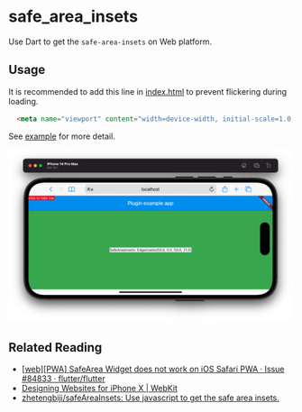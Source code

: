# safe_area_insets

Use Dart to get the `safe-area-insets` on Web platform.

## Usage

It is recommended to add this line in [index.html](example/web/index.html) to prevent flickering during loading.

```html
  <meta name="viewport" content="width=device-width, initial-scale=1.0, maximum-scale=1.0, user-scalable=no, viewport-fit=cover">
```

See [example](example/lib/main.dart) for more detail.

![screenshot-example](docs/screenshot-example.png)

## Related Reading

- [[web][PWA] SafeArea Widget does not work on iOS Safari PWA · Issue #84833 · flutter/flutter](https://github.com/flutter/flutter/issues/84833#issuecomment-890540239)
- [Designing Websites for iPhone X | WebKit](https://webkit.org/blog/7929/designing-websites-for-iphone-x/)
- [zhetengbiji/safeAreaInsets: Use javascript to get the safe area insets.](https://github.com/zhetengbiji/safeAreaInsets)
